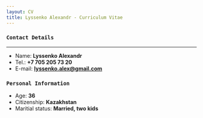 ```yaml
---
layout: CV
title: Lyssenko Alexandr - Curriculum Vitae
---
```


### `Contact Details`
___
+ Name: **Lyssenko Alexandr**
+ Tel.: **+7 705 205 73 20**
+ E-mail: **lyssenko.alex@gmail.com**

### `Personal Information`
+ Age: **36**
+ Citizenship: **Kazakhstan**
+ Maritial status: **Married, two kids**
